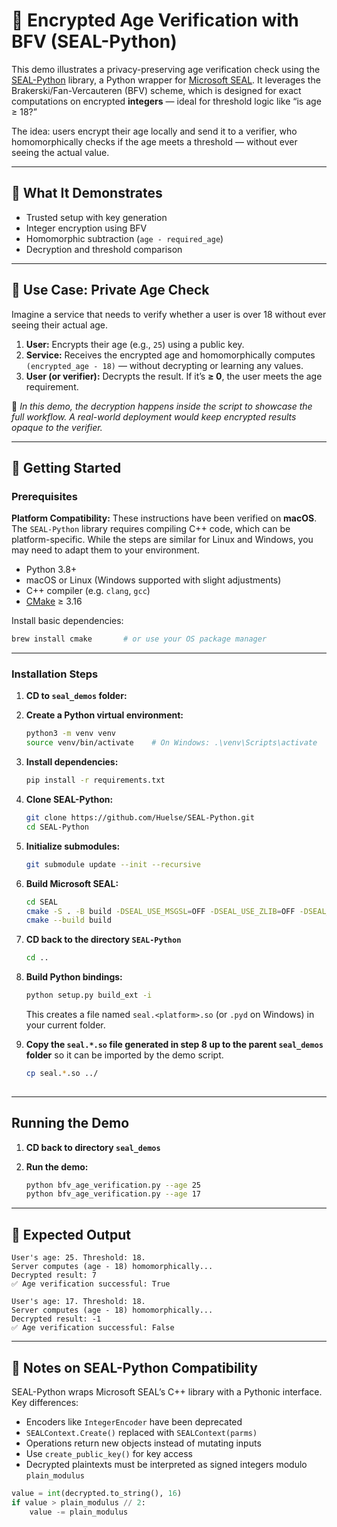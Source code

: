 # 🧠 Encrypted Age Verification with BFV (SEAL-Python)

This demo illustrates a privacy-preserving age verification check using the [SEAL-Python](https://github.com/Huelse/SEAL-Python) library, a Python wrapper for [Microsoft SEAL](https://github.com/microsoft/SEAL). It leverages the Brakerski/Fan-Vercauteren (BFV) scheme, which is designed for exact computations on encrypted **integers** — ideal for threshold logic like “is age ≥ 18?”

The idea: users encrypt their age locally and send it to a verifier, who homomorphically checks if the age meets a threshold — without ever seeing the actual value.

---

## 🧠 What It Demonstrates

- Trusted setup with key generation
- Integer encryption using BFV
- Homomorphic subtraction (`age - required_age`)
- Decryption and threshold comparison

---

## 🎯 Use Case: Private Age Check

Imagine a service that needs to verify whether a user is over 18 without ever seeing their actual age.

1. **User:** Encrypts their age (e.g., `25`) using a public key.
2. **Service:** Receives the encrypted age and homomorphically computes `(encrypted_age - 18)` — without decrypting or learning any values.
3. **User (or verifier):** Decrypts the result. If it’s **≥ 0**, the user meets the age requirement.

🧪 _In this demo, the decryption happens inside the script to showcase the full workflow. A real-world deployment would keep encrypted results opaque to the verifier._

---

## 🚀 Getting Started

### Prerequisites

**Platform Compatibility:** These instructions have been verified on **macOS**. The `SEAL-Python` library requires compiling C++ code, which can be platform-specific. While the steps are similar for Linux and Windows, you may need to adapt them to your environment.

- Python 3.8+
- macOS or Linux (Windows supported with slight adjustments)
- C++ compiler (e.g. `clang`, `gcc`)
- [CMake](https://cmake.org/download/) ≥ 3.16


Install basic dependencies:
```bash
brew install cmake       # or use your OS package manager
```

---

### Installation Steps

1. **CD to `seal_demos` folder:**

2. **Create a Python virtual environment:**
   ```bash
   python3 -m venv venv
   source venv/bin/activate    # On Windows: .\venv\Scripts\activate
   ```

3. **Install dependencies:**
   ```bash
   pip install -r requirements.txt
   ```

4. **Clone SEAL-Python:**
   ```bash
   git clone https://github.com/Huelse/SEAL-Python.git
   cd SEAL-Python
   ```

5. **Initialize submodules:**
   ```bash
   git submodule update --init --recursive
   ```

6. **Build Microsoft SEAL:**
   ```bash
   cd SEAL
   cmake -S . -B build -DSEAL_USE_MSGSL=OFF -DSEAL_USE_ZLIB=OFF -DSEAL_USE_ZSTD=OFF
   cmake --build build
   ```

7. **CD back to the directory `SEAL-Python`**
    ```bash 
    cd .. 
    ```

8. **Build Python bindings:**
   ```bash
   python setup.py build_ext -i
   ```

   This creates a file named `seal.<platform>.so` (or `.pyd` on Windows) in your current folder.

9. **Copy the `seal.*.so` file generated in step 8 up to the parent `seal_demos` folder** so it can be imported by the demo script.
   ```bash
   cp seal.*.so ../
  
---

## Running the Demo

1. **CD back to directory `seal_demos`**

2. **Run the demo:**
   ```bash
   python bfv_age_verification.py --age 25
   python bfv_age_verification.py --age 17
   ```

---

## 🧾 Expected Output

```text
User's age: 25. Threshold: 18.
Server computes (age - 18) homomorphically...
Decrypted result: 7
✅ Age verification successful: True

User's age: 17. Threshold: 18.
Server computes (age - 18) homomorphically...
Decrypted result: -1
✅ Age verification successful: False
```

---

## 🧩 Notes on SEAL-Python Compatibility

SEAL-Python wraps Microsoft SEAL’s C++ library with a Pythonic interface. Key differences:

- Encoders like `IntegerEncoder` have been deprecated
- `SEALContext.Create()` replaced with `SEALContext(parms)`
- Operations return new objects instead of mutating inputs
- Use `create_public_key()` for key access
- Decrypted plaintexts must be interpreted as signed integers modulo `plain_modulus`

```python
value = int(decrypted.to_string(), 16)
if value > plain_modulus // 2:
    value -= plain_modulus
```

